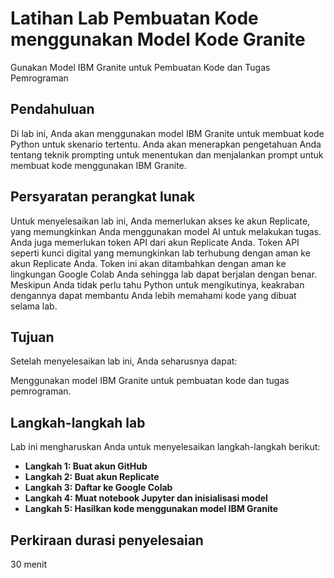 # **Latihan Lab Pembuatan Kode menggunakan Model Kode Granite**
Gunakan Model IBM Granite untuk Pembuatan Kode dan Tugas Pemrograman

## Pendahuluan
Di lab ini, Anda akan menggunakan model IBM Granite untuk membuat kode Python untuk skenario tertentu. Anda akan menerapkan pengetahuan Anda tentang teknik prompting untuk menentukan dan menjalankan prompt untuk membuat kode menggunakan IBM Granite. 

## Persyaratan perangkat lunak 
Untuk menyelesaikan lab ini, Anda memerlukan akses ke akun Replicate, yang memungkinkan Anda menggunakan model AI untuk melakukan tugas. Anda juga memerlukan token API dari akun Replicate Anda. Token API seperti kunci digital yang memungkinkan lab terhubung dengan aman ke akun Replicate Anda. Token ini akan ditambahkan dengan aman ke lingkungan Google Colab Anda sehingga lab dapat berjalan dengan benar. Meskipun Anda tidak perlu tahu Python untuk mengikutinya, keakraban dengannya dapat membantu Anda lebih memahami kode yang dibuat selama lab. 

## Tujuan 
Setelah menyelesaikan lab ini, Anda seharusnya dapat: 

Menggunakan model IBM Granite untuk pembuatan kode dan tugas pemrograman.

 ## Langkah-langkah lab
Lab ini mengharuskan Anda untuk menyelesaikan langkah-langkah berikut:

- **Langkah 1: Buat akun GitHub**
- **Langkah 2: Buat akun Replicate**
- **Langkah 3: Daftar ke Google Colab**
- **Langkah 4: Muat notebook Jupyter dan inisialisasi model**
- **Langkah 5: Hasilkan kode menggunakan model IBM Granite**

## Perkiraan durasi penyelesaian
30 menit
